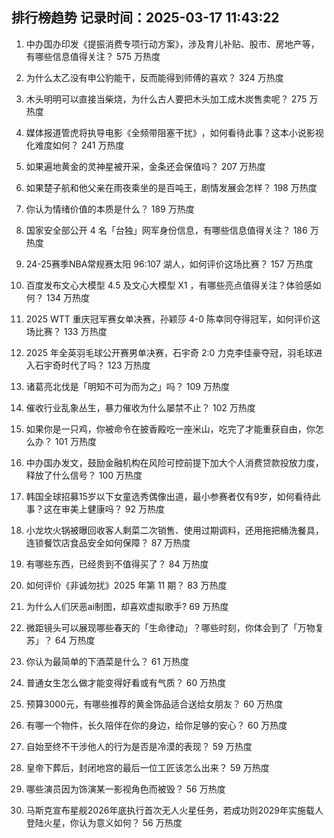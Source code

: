 
## 排行榜趋势 记录时间：2025-03-17 11:43:22
  
  1. 中办国办印发《提振消费专项行动方案》，涉及育儿补贴、股市、房地产等，有哪些信息值得关注？ 575 万热度
    
  2. 为什么太乙没有申公豹能干，反而能得到师傅的喜欢？ 324 万热度
    
  3. 木头明明可以直接当柴烧，为什么古人要把木头加工成木炭售卖呢？ 275 万热度
    
  4. 媒体报道管虎将执导电影《全频带阻塞干扰》​，如何看待此事？这本小说影视化难度如何？ 241 万热度
    
  5. 如果遍地黄金的灵神星被开采，金条还会保值吗？ 207 万热度
    
  6. 如果楚子航和他父亲在雨夜乘坐的是百吨王，剧情发展会怎样？ 198 万热度
    
  7. 你认为情绪价值的本质是什么？ 189 万热度
    
  8. 国家安全部公开 4 名「台独」网军身份信息，有哪些信息值得关注？ 186 万热度
    
  9. 24-25赛季NBA常规赛太阳 96:107 湖人，如何评价这场比赛？ 157 万热度
    
  10. 百度发布文心大模型 4.5 及文心大模型 X1 ，有哪些亮点值得关注？体验感如何？ 134 万热度
    
  11. 2025 WTT 重庆冠军赛女单决赛，孙颖莎 4-0 陈幸同夺得冠军，如何评价这场比赛？ 133 万热度
    
  12. 2025 年全英羽毛球公开赛男单决赛，石宇奇 2:0 力克李佳豪夺冠，羽毛球进入石宇奇时代了吗？ 123 万热度
    
  13. 诸葛亮北伐是「明知不可为而为之」吗？ 109 万热度
    
  14. 催收行业乱象丛生，暴力催收为什么屡禁不止？ 102 万热度
    
  15. 如果你是一只鸡，你被命令在披香殿吃一座米山，吃完了才能重获自由，你怎么办？ 101 万热度
    
  16. 中办国办发文，鼓励金融机构在风险可控前提下加大个人消费贷款投放力度，释放了什么信号？ 100 万热度
    
  17. 韩国全球招募15岁以下女童选秀偶像出道，最小参赛者仅有9岁，如何看待此事？这在审美上健康吗？ 92 万热度
    
  18. 小龙坎火锅被曝回收客人剩菜二次销售、使用过期调料，还用拖把桶洗餐具，连锁餐饮店食品安全如何保障？ 87 万热度
    
  19. 有哪些东西，已经贵到不值得买了？ 84 万热度
    
  20. 如何评价《非诚勿扰》2025 年第 11 期？ 83 万热度
    
  21. 为什么人们厌恶ai制图，却喜欢虚拟歌手? 69 万热度
    
  22. 微距镜头可以展现哪些春天的「生命律动」？哪些时刻，你体会到了「万物复苏」？ 64 万热度
    
  23. 你认为最简单的下酒菜是什么？ 61 万热度
    
  24. 普通女生怎么做才能变得好看或有气质？ 60 万热度
    
  25. 预算3000元，有哪些推荐的黄金饰品适合送给女朋友？ 60 万热度
    
  26. 有哪一个物件，长久陪伴在你的身边，给你足够的安心？ 60 万热度
    
  27. 自始至终不干涉他人的行为是否是冷漠的表现？ 59 万热度
    
  28. 皇帝下葬后，封闭地宫的最后一位工匠该怎么出来？ 59 万热度
    
  29. 哪些演员因为饰演某一影视角色而被毁？ 56 万热度
    
  30. 马斯克宣布星舰2026年底执行首次无人火星任务，若成功则2029年实施载人登陆火星，你认为意义如何？ 56 万热度
    
